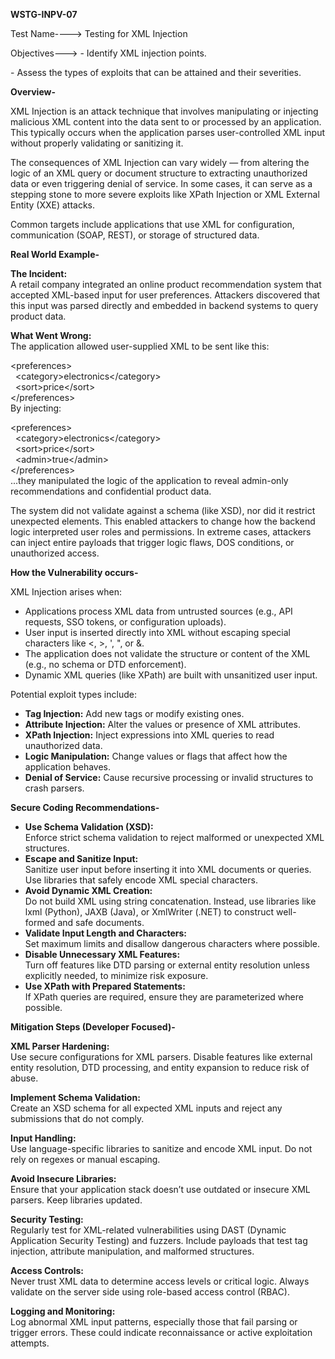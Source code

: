 **WSTG-INPV-07**

Test Name----\> Testing for XML Injection

Objectives---\> \- Identify XML injection points.

\- Assess the types of exploits that can be attained and their severities.

**Overview-**

XML Injection is an attack technique that involves manipulating or injecting malicious XML content into the data sent to or processed by an application. This typically occurs when the application parses user-controlled XML input without properly validating or sanitizing it.

The consequences of XML Injection can vary widely — from altering the logic of an XML query or document structure to extracting unauthorized data or even triggering denial of service. In some cases, it can serve as a stepping stone to more severe exploits like XPath Injection or XML External Entity (XXE) attacks.

Common targets include applications that use XML for configuration, communication (SOAP, REST), or storage of structured data.

**Real World Example-**

**The Incident:**  
A retail company integrated an online product recommendation system that accepted XML-based input for user preferences. Attackers discovered that this input was parsed directly and embedded in backend systems to query product data.

**What Went Wrong:**  
The application allowed user-supplied XML to be sent like this:

\<preferences\>  
  \<category\>electronics\</category\>  
  \<sort\>price\</sort\>  
\</preferences\>  
By injecting:

\<preferences\>  
  \<category\>electronics\</category\>  
  \<sort\>price\</sort\>  
  \<admin\>true\</admin\>  
\</preferences\>  
...they manipulated the logic of the application to reveal admin-only recommendations and confidential product data.

The system did not validate against a schema (like XSD), nor did it restrict unexpected elements. This enabled attackers to change how the backend logic interpreted user roles and permissions. In extreme cases, attackers can inject entire payloads that trigger logic flaws, DOS conditions, or unauthorized access.

**How the Vulnerability occurs-**

XML Injection arises when:

* Applications process XML data from untrusted sources (e.g., API requests, SSO tokens, or configuration uploads).  
* User input is inserted directly into XML without escaping special characters like \<, \>, ', ", or &.  
* The application does not validate the structure or content of the XML (e.g., no schema or DTD enforcement).  
* Dynamic XML queries (like XPath) are built with unsanitized user input.

Potential exploit types include:

* **Tag Injection:** Add new tags or modify existing ones.  
* **Attribute Injection:** Alter the values or presence of XML attributes.  
* **XPath Injection:** Inject expressions into XML queries to read unauthorized data.  
* **Logic Manipulation:** Change values or flags that affect how the application behaves.  
* **Denial of Service:** Cause recursive processing or invalid structures to crash parsers.

**Secure Coding Recommendations-**

* **Use Schema Validation (XSD):**  
  Enforce strict schema validation to reject malformed or unexpected XML structures.  
* **Escape and Sanitize Input:**  
  Sanitize user input before inserting it into XML documents or queries. Use libraries that safely encode XML special characters.  
* **Avoid Dynamic XML Creation:**  
  Do not build XML using string concatenation. Instead, use libraries like lxml (Python), JAXB (Java), or XmlWriter (.NET) to construct well-formed and safe documents.  
* **Validate Input Length and Characters:**  
  Set maximum limits and disallow dangerous characters where possible.  
* **Disable Unnecessary XML Features:**  
  Turn off features like DTD parsing or external entity resolution unless explicitly needed, to minimize risk exposure.  
* **Use XPath with Prepared Statements:**  
  If XPath queries are required, ensure they are parameterized where possible.

**Mitigation Steps (Developer Focused)-**

  **XML Parser Hardening:**  
Use secure configurations for XML parsers. Disable features like external entity resolution, DTD processing, and entity expansion to reduce risk of abuse.

  **Implement Schema Validation:**  
Create an XSD schema for all expected XML inputs and reject any submissions that do not comply.

  **Input Handling:**  
Use language-specific libraries to sanitize and encode XML input. Do not rely on regexes or manual escaping.

  **Avoid Insecure Libraries:**  
Ensure that your application stack doesn’t use outdated or insecure XML parsers. Keep libraries updated.

  **Security Testing:**  
Regularly test for XML-related vulnerabilities using DAST (Dynamic Application Security Testing) and fuzzers. Include payloads that test tag injection, attribute manipulation, and malformed structures.

  **Access Controls:**  
Never trust XML data to determine access levels or critical logic. Always validate on the server side using role-based access control (RBAC).

  **Logging and Monitoring:**  
Log abnormal XML input patterns, especially those that fail parsing or trigger errors. These could indicate reconnaissance or active exploitation attempts.

